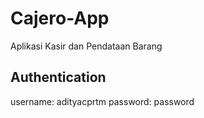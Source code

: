 # Cajero-App
Aplikasi Kasir dan Pendataan Barang

## Authentication
username: adityacprtm
password: password
